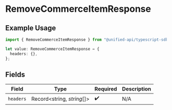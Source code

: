 # RemoveCommerceItemResponse

## Example Usage

```typescript
import { RemoveCommerceItemResponse } from "@unified-api/typescript-sdk/sdk/models/operations";

let value: RemoveCommerceItemResponse = {
  headers: {},
};
```

## Fields

| Field                      | Type                       | Required                   | Description                |
| -------------------------- | -------------------------- | -------------------------- | -------------------------- |
| `headers`                  | Record<string, *string*[]> | :heavy_check_mark:         | N/A                        |